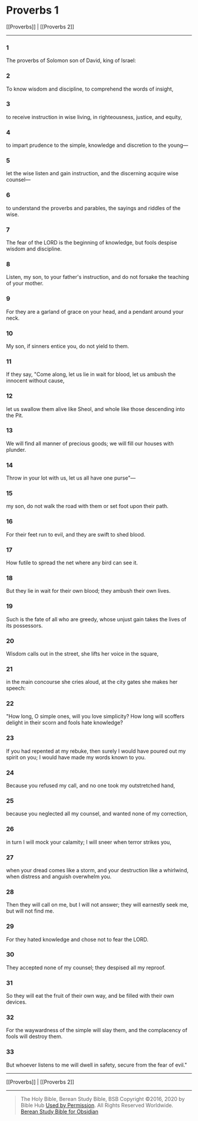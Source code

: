 # Proverbs 1

[[Proverbs]] | [[Proverbs 2]]

---

### 1
The proverbs of Solomon son of David, king of Israel:

### 2
To know wisdom and discipline, to comprehend the words of insight,

### 3
to receive instruction in wise living, in righteousness, justice, and equity,

### 4
to impart prudence to the simple, knowledge and discretion to the young—

### 5
let the wise listen and gain instruction, and the discerning acquire wise counsel—

### 6
to understand the proverbs and parables, the sayings and riddles of the wise.

### 7
The fear of the LORD is the beginning of knowledge, but fools despise wisdom and discipline.

### 8
Listen, my son, to your father's instruction, and do not forsake the teaching of your mother.

### 9
For they are a garland of grace on your head, and a pendant around your neck.

### 10
My son, if sinners entice you, do not yield to them.

### 11
If they say, "Come along, let us lie in wait for blood, let us ambush the innocent without cause,

### 12
let us swallow them alive like Sheol, and whole like those descending into the Pit.

### 13
We will find all manner of precious goods; we will fill our houses with plunder.

### 14
Throw in your lot with us, let us all have one purse"—

### 15
my son, do not walk the road with them or set foot upon their path.

### 16
For their feet run to evil, and they are swift to shed blood.

### 17
How futile to spread the net where any bird can see it.

### 18
But they lie in wait for their own blood; they ambush their own lives.

### 19
Such is the fate of all who are greedy, whose unjust gain takes the lives of its possessors.

### 20
Wisdom calls out in the street, she lifts her voice in the square,

### 21
in the main concourse she cries aloud, at the city gates she makes her speech:

### 22
"How long, O simple ones, will you love simplicity? How long will scoffers delight in their scorn and fools hate knowledge?

### 23
If you had repented at my rebuke, then surely I would have poured out my spirit on you; I would have made my words known to you.

### 24
Because you refused my call, and no one took my outstretched hand,

### 25
because you neglected all my counsel, and wanted none of my correction,

### 26
in turn I will mock your calamity; I will sneer when terror strikes you,

### 27
when your dread comes like a storm, and your destruction like a whirlwind, when distress and anguish overwhelm you.

### 28
Then they will call on me, but I will not answer; they will earnestly seek me, but will not find me.

### 29
For they hated knowledge and chose not to fear the LORD.

### 30
They accepted none of my counsel; they despised all my reproof.

### 31
So they will eat the fruit of their own way, and be filled with their own devices.

### 32
For the waywardness of the simple will slay them, and the complacency of fools will destroy them.

### 33
But whoever listens to me will dwell in safety, secure from the fear of evil."

---

[[Proverbs]] | [[Proverbs 2]]

---

> The Holy Bible, Berean Study Bible, BSB
> Copyright &copy;2016, 2020 by Bible Hub
> [Used by Permission](https://berean.bible/terms.htm). All Rights Reserved Worldwide.
> [Berean Study Bible for Obsidian](https://github.com/gapmiss/berean-study-bible-for-obsidian)

